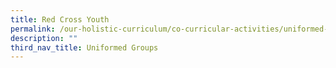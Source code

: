 ```yaml
---
title: Red Cross Youth
permalink: /our-holistic-curriculum/co-curricular-activities/uniformed-groups/red-cross-youth
description: ""
third_nav_title: Uniformed Groups
---
```

